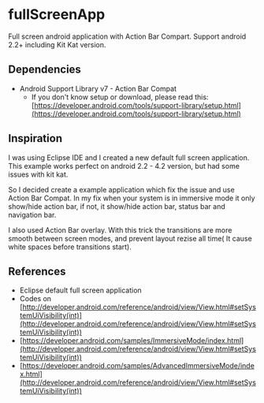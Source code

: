 fullScreenApp
=============

Full screen android application with Action Bar Compart. Support android 2.2+ including Kit Kat version.

## Dependencies

* Android Support Library v7 - Action Bar Compat
  * If you don't know setup or download, please read this: [https://developer.android.com/tools/support-library/setup.html](https://developer.android.com/tools/support-library/setup.html)

## Inspiration

I was using Eclipse IDE and I created a new default  full screen application.
This example works perfect on android 2.2 - 4.2 version, but had some issues
with kit kat.

So I decided create a example application which fix the issue and use Action
Bar Compat. In my fix when your system is in immersive mode it only show/hide
action bar, if not, it show/hide action bar, status bar and navigation bar.

I also used Action Bar overlay. With this trick the transitions are more smooth
between screen modes, and prevent layout rezise all time( It cause white spaces
before transitions start).

## References

* Eclipse default full screen application
* Codes on [http://developer.android.com/reference/android/view/View.html#setSystemUiVisibility(int)](http://developer.android.com/reference/android/view/View.html#setSystemUiVisibility(int))
* [https://developer.android.com/samples/ImmersiveMode/index.html](http://developer.android.com/reference/android/view/View.html#setSystemUiVisibility(int))
* [https://developer.android.com/samples/AdvancedImmersiveMode/index.html](http://developer.android.com/reference/android/view/View.html#setSystemUiVisibility(int))

